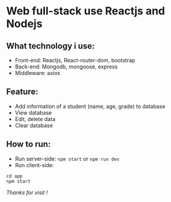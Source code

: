 # Web full-stack use Reactjs and Nodejs
## What technology i use:
* Front-end: Reactjs, React-router-dom, bootstrap 
* Back-end: Mongodb, mongoose, express
* Middleware: axios
## Feature:
* Add information of a student (name, age, grade) to database
* View database
* Edit, delete data
* Clear database
## How to run:
* Run server-side: 
```npm start```
or
```npm run dev```
* Run client-side:
```
cd app
npm start
```
*Thanks for visit !*